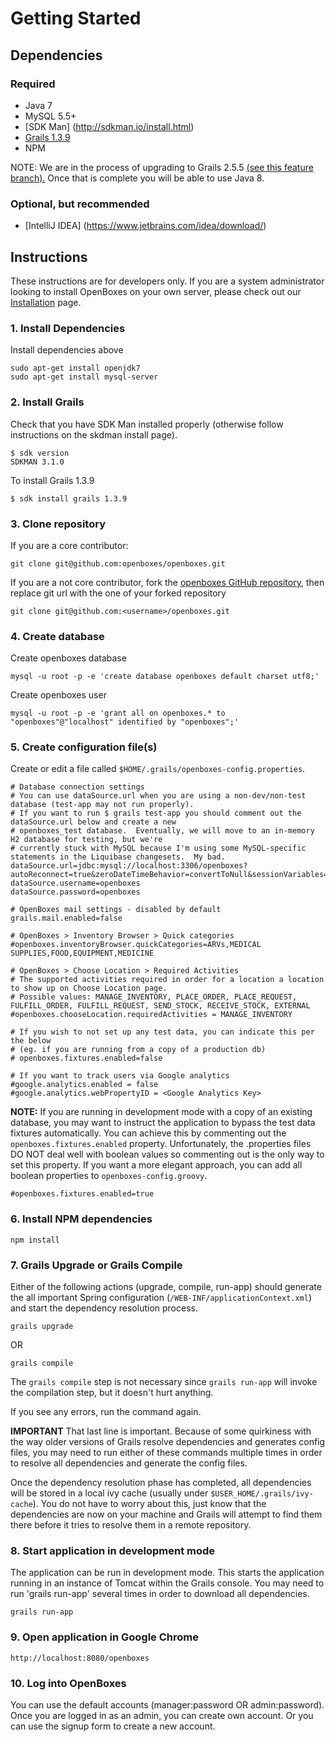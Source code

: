 # Getting Started

## Dependencies

### Required
* Java 7
* MySQL 5.5+
* [SDK Man] (http://sdkman.io/install.html)
* [Grails 1.3.9](http://grails.org/download/archive/Grails)
* NPM

NOTE: We are in the process of upgrading to Grails 2.5.5 [(see this feature branch).](https://github.com/openboxes/openboxes/tree/feature/94-upgrade-to-grails-2.5.x) Once that is complete you will be able to use Java 8. 

### Optional, but recommended
* [IntelliJ IDEA] (https://www.jetbrains.com/idea/download/)

## Instructions
These instructions are for developers only.  If you are a system administrator looking to install OpenBoxes on your
own server, please check out our [Installation](installation/index) page.

### 1. Install Dependencies
Install dependencies above
```
sudo apt-get install openjdk7
sudo apt-get install mysql-server
```

### 2. Install Grails
Check that you have SDK Man installed properly (otherwise follow instructions on the skdman install page).
```
$ sdk version
SDKMAN 3.1.0
```

To install Grails 1.3.9
```
$ sdk install grails 1.3.9
```

### 3. Clone repository 
If you are a core contributor:
```
git clone git@github.com:openboxes/openboxes.git      
```

If you are a not core contributor, fork the [openboxes GitHub repository](https://github.com/openboxes/openboxes), then replace git url with the one of your forked repository
```
git clone git@github.com:<username>/openboxes.git      
```

### 4. Create database 
Create openboxes database
```
mysql -u root -p -e 'create database openboxes default charset utf8;'
```

Create openboxes user 
```
mysql -u root -p -e 'grant all on openboxes.* to "openboxes"@"localhost" identified by "openboxes";'
```

### 5. Create configuration file(s)

Create or edit a file called `$HOME/.grails/openboxes-config.properties`.

```
# Database connection settings
# You can use dataSource.url when you are using a non-dev/non-test database (test-app may not run properly).
# If you want to run $ grails test-app you should comment out the dataSource.url below and create a new 
# openboxes_test database.  Eventually, we will move to an in-memory H2 database for testing, but we're 
# currently stuck with MySQL because I'm using some MySQL-specific statements in the Liquibase changesets.  My bad.
dataSource.url=jdbc:mysql://localhost:3306/openboxes?autoReconnect=true&zeroDateTimeBehavior=convertToNull&sessionVariables=storage_engine=InnoDB
dataSource.username=openboxes
dataSource.password=openboxes
 
# OpenBoxes mail settings - disabled by default
grails.mail.enabled=false
 
# OpenBoxes > Inventory Browser > Quick categories
#openboxes.inventoryBrowser.quickCategories=ARVs,MEDICAL SUPPLIES,FOOD,EQUIPMENT,MEDICINE
 
# OpenBoxes > Choose Location > Required Activities
# The supported activities required in order for a location a location to show up on Choose Location page.
# Possible values: MANAGE_INVENTORY, PLACE_ORDER, PLACE_REQUEST, FULFILL_ORDER, FULFILL_REQUEST, SEND_STOCK, RECEIVE_STOCK, EXTERNAL
#openboxes.chooseLocation.requiredActivities = MANAGE_INVENTORY
 
# If you wish to not set up any test data, you can indicate this per the below 
# (eg. if you are running from a copy of a production db)
# openboxes.fixtures.enabled=false
 
# If you want to track users via Google analytics
#google.analytics.enabled = false
#google.analytics.webPropertyID = <Google Analytics Key>
```

**NOTE:** If you are running in development mode with a copy of an existing database, you may want to
instruct the application to bypass the test data fixtures automatically. You can achieve this by commenting 
out the `openboxes.fixtures.enabled` property. Unfortunately, 
the .properties files DO NOT deal well with boolean values so commenting out is the only way to set this property. 
If you want a more elegant approach, you can add all boolean properties to `openboxes-config.groovy`.
```
#openboxes.fixtures.enabled=true
```

### 6. Install NPM dependencies
```    
npm install
```

### 7. Grails Upgrade or Grails Compile 
Either of the following actions (upgrade, compile, run-app) should generate the all important Spring configuration (`/WEB-INF/applicationContext.xml`) and start the dependency resolution process.  
```    
grails upgrade
```
OR

```    
grails compile
```

The `grails compile` step is not necessary since `grails run-app` will invoke the compilation step, but it doesn't hurt anything.

If you see any errors, run the command again.  

**IMPORTANT** That last line is important.  Because of some quirkiness with the way older versions of Grails resolve dependencies and generates config files, you may need to run either of these commands multiple times in order to resolve all dependencies and generate the config files.

Once the dependency resolution phase has completed, all dependencies will be stored in a local ivy cache (usually under `$USER_HOME/.grails/ivy-cache`).  You do not have to worry about this, just know that the dependencies are now on your machine and Grails will attempt to find them there before it tries to resolve them in a remote repository. 

### 8. Start application in development mode
The application can be run in development mode.  This starts the application running in an instance of Tomcat within the Grails console.
You may need to run 'grails run-app' several times in order to download all dependencies.
```
grails run-app
```

### 9. Open application in Google Chrome 
```
http://localhost:8080/openboxes
```

### 10. Log into OpenBoxes 
You can use the default accounts (manager:password OR admin:password).  Once you are logged in as an admin, you can create own account.  Or you can use the signup form to create a new account.

